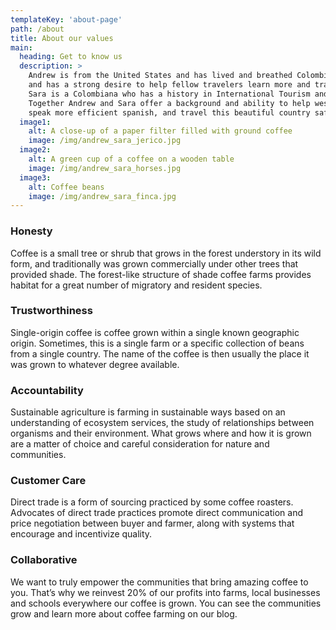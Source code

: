 ```yaml
---
templateKey: 'about-page'
path: /about
title: About our values
main:
  heading: Get to know us
  description: >
    Andrew is from the United States and has lived and breathed Colombia since 2015 
    and has a strong desire to help fellow travelers learn more and travel safely through Colombia.
    Sara is a Colombiana who has a history in International Tourism and professional language teaching.
    Together Andrew and Sara offer a background and ability to help western travelers learn more about Colombia,
    speak more efficient spanish, and travel this beautiful country safely.
  image1:
    alt: A close-up of a paper filter filled with ground coffee
    image: /img/andrew_sara_jerico.jpg
  image2:
    alt: A green cup of a coffee on a wooden table
    image: /img/andrew_sara_horses.jpg
  image3:
    alt: Coffee beans
    image: /img/andrew_sara_finca.jpg
---
```

### Honesty
Coffee is a small tree or shrub that grows in the forest understory in its wild form, and traditionally was grown commercially under other trees that provided shade. The forest-like structure of shade coffee farms provides habitat for a great number of migratory and resident species.

### Trustworthiness
Single-origin coffee is coffee grown within a single known geographic origin. Sometimes, this is a single farm or a specific collection of beans from a single country. The name of the coffee is then usually the place it was grown to whatever degree available.

### Accountability
Sustainable agriculture is farming in sustainable ways based on an understanding of ecosystem services, the study of relationships between organisms and their environment. What grows where and how it is grown are a matter of choice and careful consideration for nature and communities.

### Customer Care
Direct trade is a form of sourcing practiced by some coffee roasters. Advocates of direct trade practices promote direct communication and price negotiation between buyer and farmer, along with systems that encourage and incentivize quality.

### Collaborative
We want to truly empower the communities that bring amazing coffee to you. That’s why we reinvest 20% of our profits into farms, local businesses and schools everywhere our coffee is grown. You can see the communities grow and learn more about coffee farming on our blog.
